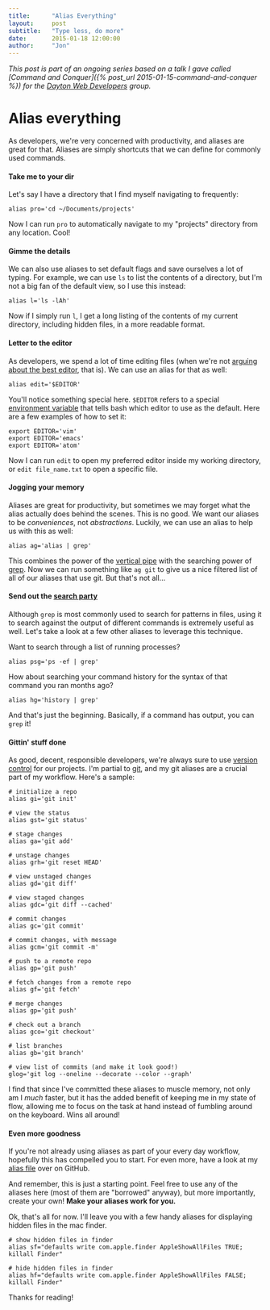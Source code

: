 ```yaml
---
title:      "Alias Everything"
layout:     post
subtitle:   "Type less, do more"
date:       2015-01-18 12:00:00
author:     "Jon"
---
```

*This post is part of an ongoing series based on a talk I gave called [Command and Conquer]({% post_url 2015-01-15-command-and-conquer %}) for the [Dayton Web Developers](http://www.meetup.com/dayton-web-developers/events/219096888/) group.*

# Alias everything

As developers, we're very concerned with productivity, and aliases are great for that. Aliases are simply shortcuts that we can define for commonly used commands.

#### Take me to your dir
Let's say I have a directory that I find myself navigating to frequently:

<pre><code>alias pro='cd ~/Documents/projects'
</code></pre>

Now I can run ```pro``` to automatically navigate to my "projects" directory from any location. Cool!

#### Gimme the details

We can also use aliases to set default flags and save ourselves a lot of typing. For example, we can use ```ls``` to list the contents of a directory, but I'm not a big fan of the default view, so I use this instead:

<pre><code>alias l='ls -lAh'
</code></pre>

Now if I simply run ```l```, I get a long listing of the contents of my current directory, including hidden files, in a more readable format.

#### Letter to the editor
As developers, we spend a lot of time editing files (when we're not [arguing about the best editor](https://xkcd.com/378/), that is). We can use an alias for that as well:

<pre><code>alias edit='$EDITOR'
</code></pre>

You'll notice something special here. ```$EDITOR``` refers to a special [environment variable](https://wiki.archlinux.org/index.php/environment_variables) that tells bash which editor to use as the default. Here are a few examples of how to set it:
<pre><code>export EDITOR='vim'
export EDITOR='emacs'
export EDITOR='atom'
</code></pre>

Now I can run ```edit``` to open my preferred editor inside my working directory, or ```edit file_name.txt``` to open a specific file.

#### Jogging your memory
Aliases are great for productivity, but sometimes we may forget what the alias actually does behind the scenes. This is no good. We want our aliases to be *conveniences*, not *abstractions*. Luckily, we can use an alias to help us with this as well:

<pre><code>alias ag='alias | grep'
</code></pre>

This combines the power of the [vertical pipe](http://tldp.org/HOWTO/Bash-Prog-Intro-HOWTO-4.html) with the searching power of [grep](http://unixhelp.ed.ac.uk/CGI/man-cgi?grep). Now we can run something like ```ag git``` to give us a nice filtered list of all of our aliases that use git. But that's not all...

#### Send out the [search party](https://www.youtube.com/watch?v=UUNvFVQYClY)
Although ```grep``` is most commonly used to search for patterns in files, using it to search against the output of different commands is extremely useful as well. Let's take a look at a few other aliases to leverage this technique.

Want to search through a list of running processes?
<pre><code>alias psg='ps -ef | grep'
</code></pre>

How about searching your command history for the syntax of that command you ran months ago?
<pre><code>alias hg='history | grep'
</code></pre>

And that's just the beginning. Basically, if a command has output, you can ```grep``` it!

#### Gittin' stuff done

As good, decent, responsible developers, we're always sure to use [version control](http://git-scm.com/video/what-is-version-control) for our projects. I'm partial to [git](http://git-scm.com/), and my git aliases are a crucial part of my workflow. Here's a sample:
<pre><code># initialize a repo
alias gi='git init'

# view the status
alias gst='git status'

# stage changes
alias ga='git add'

# unstage changes
alias grh='git reset HEAD'

# view unstaged changes
alias gd='git diff'

# view staged changes
alias gdc='git diff --cached'

# commit changes
alias gc='git commit'

# commit changes, with message
alias gcm='git commit -m'

# push to a remote repo
alias gp='git push'

# fetch changes from a remote repo
alias gf='git fetch'

# merge changes
alias gp='git push'

# check out a branch
alias gco='git checkout'

# list branches
alias gb='git branch'

# view list of commits (and make it look good!)
glog='git log --oneline --decorate --color --graph'
</code></pre>

I find that since I've committed these aliases to muscle memory, not only am I *much* faster, but it has the added benefit of keeping me in my state of flow, allowing me to focus on the task at hand instead of fumbling around on the keyboard. Wins all around!

#### Even more goodness
If you're not already using aliases as part of your every day workflow, hopefully this has compelled you to start. For even more, have a look at my [alias file](https://github.com/jonoliver/dotfiles/blob/master/custom/alias.zsh) over on GitHub.

And remember, this is just a starting point. Feel free to use any of the aliases here (most of them are "borrowed" anyway), but more importantly, create your own! **Make your aliases work for you.**

Ok, that's all for now. I'll leave you with a few handy aliases for displaying hidden files in the mac finder.

<pre><code># show hidden files in finder
alias sf="defaults write com.apple.finder AppleShowAllFiles TRUE; killall Finder"

# hide hidden files in finder
alias hf="defaults write com.apple.finder AppleShowAllFiles FALSE; killall Finder"
</code></pre>

Thanks for reading!
